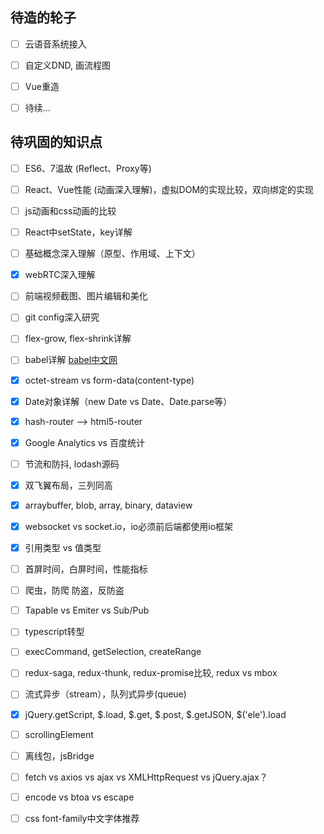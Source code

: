 ## 待造的轮子

* [ ] 云语音系统接入

* [ ] 自定义DND, 画流程图

* [ ] Vue重造

* [ ] 待续...


## 待巩固的知识点

* [ ] ES6、7温故 (Reflect、Proxy等)

* [ ] React、Vue性能 (动画深入理解)，虚拟DOM的实现比较，双向绑定的实现

* [ ] js动画和css动画的比较

* [ ] React中setState，key详解

* [ ] 基础概念深入理解（原型、作用域、上下文）

* [x] webRTC深入理解

* [ ] 前端视频截图、图片编辑和美化

* [ ] git config深入研究

* [ ] flex-grow, flex-shrink详解

* [ ] babel详解 [babel中文网](https://babeljs.cn/learn-es2015/)

* [x] octet-stream vs form-data(content-type)

* [x] Date对象详解（new Date vs Date、Date.parse等）

* [x] hash-router --> html5-router

* [x] Google Analytics vs 百度统计

* [ ] 节流和防抖, lodash源码

* [x] 双飞翼布局，三列同高

* [x] arraybuffer, blob, array, binary, dataview

* [x] websocket vs socket.io，io必须前后端都使用io框架

* [x] 引用类型 vs 值类型

* [ ] 首屏时间，白屏时间，性能指标

* [ ] 爬虫，防爬    防盗，反防盗

* [ ] Tapable vs Emiter vs Sub/Pub

* [ ] typescript转型

* [ ] execCommand, getSelection, createRange

* [ ] redux-saga, redux-thunk, redux-promise比较, redux vs mbox

* [ ] 流式异步（stream），队列式异步(queue)

* [x] jQuery.getScript, $.load, $.get, $.post, $.getJSON, $('ele').load

* [ ] scrollingElement

* [ ] 离线包，jsBridge

* [ ] fetch vs axios vs ajax vs XMLHttpRequest vs jQuery.ajax？

* [ ] encode vs btoa vs escape

* [ ] css font-family中文字体推荐